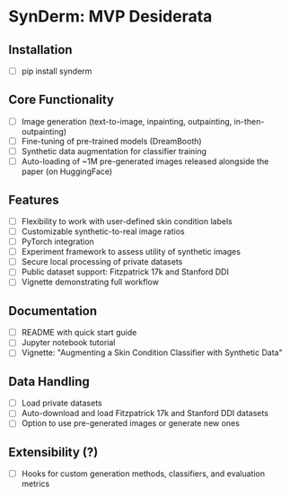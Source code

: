 # SynDerm: MVP Desiderata

## Installation
- [ ] pip install synderm

## Core Functionality
- [ ] Image generation (text-to-image, inpainting, outpainting, in-then-outpainting)
- [ ] Fine-tuning of pre-trained models (DreamBooth)
- [ ] Synthetic data augmentation for classifier training
- [ ] Auto-loading of ~1M pre-generated images released alongside the paper (on HuggingFace)

## Features
- [ ] Flexibility to work with user-defined skin condition labels
- [ ] Customizable synthetic-to-real image ratios
- [ ] PyTorch integration
- [ ] Experiment framework to assess utility of synthetic images
- [ ] Secure local processing of private datasets
- [ ] Public dataset support: Fitzpatrick 17k and Stanford DDI
- [ ] Vignette demonstrating full workflow

## Documentation
- [ ] README with quick start guide
- [ ] Jupyter notebook tutorial
- [ ] Vignette: "Augmenting a Skin Condition Classifier with Synthetic Data"

## Data Handling
- [ ] Load private datasets
- [ ] Auto-download and load Fitzpatrick 17k and Stanford DDI datasets
- [ ] Option to use pre-generated images or generate new ones

## Extensibility (?)
- [ ] Hooks for custom generation methods, classifiers, and evaluation metrics
